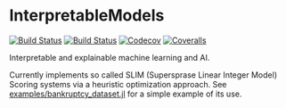 # InterpretableModels

[![Build Status](https://travis-ci.com/robertfeldt/InterpretableModels.jl.svg?branch=master)](https://travis-ci.com/robertfeldt/InterpretableModels.jl)
[![Build Status](https://ci.appveyor.com/api/projects/status/github/robertfeldt/InterpretableModels.jl?svg=true)](https://ci.appveyor.com/project/robertfeldt/InterpretableModels-jl)
[![Codecov](https://codecov.io/gh/robertfeldt/InterpretableModels.jl/branch/master/graph/badge.svg)](https://codecov.io/gh/robertfeldt/InterpretableModels.jl)
[![Coveralls](https://coveralls.io/repos/github/robertfeldt/InterpretableModels.jl/badge.svg?branch=master)](https://coveralls.io/github/robertfeldt/InterpretableModels.jl?branch=master)

Interpretable and explainable machine learning and AI.

Currently implements so called SLIM (Supersprase Linear Integer Model) Scoring systems via a heuristic optimization approach. See [examples/bankruptcy_dataset.jl](examples/bankruptcy_dataset.jl) for a simple example of its use.